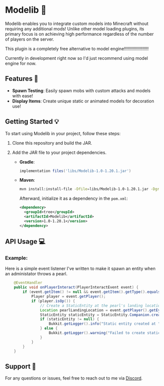 # Modelib 🧪
Modelib enables you to integrate custom models into Minecraft without requiring any additional mods! Unlike other model loading plugins, its primary focus is on achieving high performance regardless of the number of players on the server.

This plugin is a completely free alternative to model engine!!!!!!!!!!!!!!!!!!!!

Currently in development right now so I'd just recommend using model engine for now.
## Features 🚀
- **Spawn Testing**: Easily spawn mobs with custom attacks and models with ease!
- **Display Items**: Create unique static or animated models for decoration use!
## Getting Started 💡

To start using Modelib in your project, follow these steps:

1. Clone this repository and build the JAR.

2. Add the JAR file to your project dependencies.

   - **Gradle**:
     ```gradle
     implementation files('libs/Modelib-1.0-1.20.1.jar')
     ```

   - **Maven**:
     ```bash
     mvn install:install-file -Dfile=libs/Modelib-1.0-1.20.1.jar -DgroupId=tree -DartifactId=Modelib -Dversion=1.0-1.20.1 -Dpackaging=jar
     ```

     Afterward, initialize it as a dependency in the `pom.xml`:
     ```xml
     <dependency>
       <groupId>tree</groupId>
       <artifactId>Modelib</artifactId>
       <version>1.0-1.20.1</version>
     </dependency>
     ```

## API Usage 💻

### Example:
Here is a simple event listener I've written to make it spawn an entity when an administator throws a pearl.
```java
    @EventHandler
    public void onPlayerInteract(PlayerInteractEvent event) {
        if (event.getItem() != null && event.getItem().getType().equals(Material.ENDER_PEARL)) {
            Player player = event.getPlayer();
            if (player.isOp()) {
                // Create a StaticEntity at the pearl's landing location
                Location pearlLandingLocation = event.getPlayer().getEyeLocation();
                StaticEntity staticEntity = StaticEntity.Companion.create("entity_id", pearlLandingLocation);
                if (staticEntity != null) {
                    Bukkit.getLogger().info("Static entity created at " + pearlLandingLocation + "!");
                } else {
                    Bukkit.getLogger().warning("Failed to create static entity.");
                }
            }
        }
    }
```
## Support 💬

For any questions or issues, feel free to reach out to me via [Discord](https://discordapp.com/users/656998951358300191).
